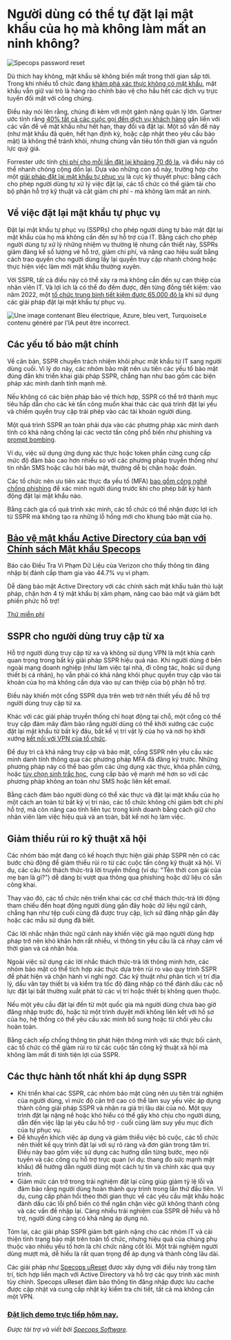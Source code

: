 # Người dùng có thể tự đặt lại mật khẩu của họ mà không làm mất an ninh không?

![Specops password reset](https://www.bleepstatic.com/content/posts/2025/06/19/users-reset-their-own-passwords.png)

Dù thích hay không, mật khẩu sẽ không biến mất trong thời gian sắp tới. Trong khi nhiều tổ chức đang [khám phá xác thực không có mật khẩu](https://specopssoft.com/blog/considerations-when-going-passwordless/?utm%5Fsource=bleepingcomputer&utm%5Fmedium=referral&utm%5Fcampaign=bleepingcomputer%5Freferral&utm%5Fcontent=article), mật khẩu vẫn giữ vai trò là hàng rào chính bảo vệ cho hầu hết các dịch vụ trực tuyến đối mặt với công chúng.

Điều này nói lên rằng, chúng đi kèm với một gánh nặng quản lý lớn. Gartner ước tính rằng [40% tất cả các cuộc gọi đến dịch vụ khách hàng](https://www.intelligentciso.com/2019/01/29/yubico-research-reveals-69-of-employees-share-passwords-with-colleagues/) gắn liền với các vấn đề về mật khẩu như hết hạn, thay đổi và đặt lại. Một số vấn đề này (như mật khẩu đã quên, hết hạn định kỳ, hoặc cập nhật theo yêu cầu bảo mật) là không thể tránh khỏi, nhưng chúng vẫn tiêu tốn thời gian và nguồn lực quý giá.

Forrester ước tính [chi phí cho mỗi lần đặt lại khoảng 70 đô la](https://securityboulevard.com/2022/10/the-cost-of-password-lockouts/), và điều này có thể nhanh chóng cộng dồn lại. Dựa vào những con số này, trường hợp cho một [giải pháp đặt lại mật khẩu tự phục vụ](https://specopssoft.com/product/specops-password-reset/?utm%5Fsource=bleepingcomputer&utm%5Fmedium=referral&utm%5Fcampaign=bleepingcomputer%5Freferral&utm%5Fcontent=article) là cực kỳ thuyết phục: bằng cách cho phép người dùng tự xử lý việc đặt lại, các tổ chức có thể giảm tải cho bộ phận hỗ trợ kỹ thuật và cắt giảm chi phí - mà không làm mất an ninh.

## Về việc đặt lại mật khẩu tự phục vụ

Đặt lại mật khẩu tự phục vụ (SSPRs) cho phép người dùng tự bảo mật đặt lại mật khẩu của họ mà không cần đến sự hỗ trợ của IT. Bằng cách cho phép người dùng tự xử lý những nhiệm vụ thường lệ nhưng cần thiết này, SSPRs giảm đáng kể số lượng vé hỗ trợ, giảm chi phí, và nâng cao hiệu suất bằng cách trao quyền cho người dùng lấy lại quyền truy cập nhanh chóng hoặc thực hiện việc làm mới mật khẩu thường xuyên.

Với SSPR, tất cả điều này có thể xảy ra mà không cần đến sự can thiệp của nhân viên IT. Và lợi ích là có thể đo đếm được, đến từng đồng tiết kiệm: vào năm 2022, một [tổ chức trung bình tiết kiệm được 65.000 đô la](https://specopssoft.com/blog/save-money-self-service-password-resets/?utm%5Fsource=bleepingcomputer&utm%5Fmedium=referral&utm%5Fcampaign=bleepingcomputer%5Freferral&utm%5Fcontent=article) khi sử dụng các giải pháp đặt lại mật khẩu tự phục vụ.

![Une image contenant Bleu électrique, Azure, bleu vert, TurquoiseLe contenu généré par l’IA peut être incorrect.](https://www.bleepstatic.com/images/news/security/s/specops/self-service-password-reset/uReset-Header-GIF.gif)

## Các yếu tố bảo mật chính

Về căn bản, SSPR chuyển trách nhiệm khôi phục mật khẩu từ IT sang người dùng cuối. Vì lý do này, các nhóm bảo mật nên ưu tiên các yếu tố bảo mật đúng đắn khi triển khai giải pháp SSPR, chẳng hạn như bao gồm các biện pháp xác minh danh tính mạnh mẽ.

Nếu không có các biện pháp bảo vệ thích hợp, SSPR có thể trở thành mục tiêu hấp dẫn cho các kẻ tấn công muốn khai thác các quá trình đặt lại yếu và chiếm quyền truy cập trái phép vào các tài khoản người dùng.

Một quá trình SSPR an toàn phải dựa vào các phương pháp xác minh danh tính có khả năng chống lại các vectơ tấn công phổ biến như phishing và [prompt bombing](https://specopssoft.com/blog/mfa-prompt-bombing-how-it-works-and-how-to-stop-it/?utm%5Fsource=bleepingcomputer&utm%5Fmedium=referral&utm%5Fcampaign=bleepingcomputer%5Freferral&utm%5Fcontent=article).

Ví dụ, việc sử dụng ứng dụng xác thực hoặc token phần cứng cung cấp mức độ đảm bảo cao hơn nhiều so với các phương pháp truyền thống như tin nhắn SMS hoặc câu hỏi bảo mật, thường dễ bị chặn hoặc đoán.

Các tổ chức nên ưu tiên xác thực đa yếu tố (MFA) [bao gồm công nghệ chống phishing](https://specopssoft.com/product/specops-secure-access/?utm%5Fsource=bleepingcomputer&utm%5Fmedium=referral&utm%5Fcampaign=bleepingcomputer%5Freferral&utm%5Fcontent=article) để xác minh người dùng trước khi cho phép bất kỳ hành động đặt lại mật khẩu nào.

Bằng cách gia cố quá trình xác minh, các tổ chức có thể nhận được lợi ích từ SSPR mà không tạo ra những lỗ hổng mới cho khung bảo mật của họ.

## [**Bảo vệ mật khẩu Active Directory của bạn với Chính sách Mật khẩu Specops**](https://specopssoft.com/product/specops-password-policy/?utm%5Fsource=bleepingcomputer&utm%5Fmedium=referral&utm%5Fcampaign=bleepingcomputer%5Freferral&utm%5Fcontent=article)

Báo cáo Điều Tra Vi Phạm Dữ Liệu của Verizon cho thấy thông tin đăng nhập bị đánh cắp tham gia vào 44.7% vụ vi phạm.   
  
Dễ dàng bảo mật Active Directory với các chính sách mật khẩu tuân thủ luật pháp, chặn hơn 4 tỷ mật khẩu bị xâm phạm, nâng cao bảo mật và giảm bớt phiền phức hỗ trợ!

[Thử miễn phí](https://specopssoft.com/product/specops-password-policy/?utm%5Fsource=bleepingcomputer&utm%5Fmedium=referral&utm%5Fcampaign=bleepingcomputer%5Freferral&utm%5Fcontent=article)

## SSPR cho người dùng truy cập từ xa

Hỗ trợ người dùng truy cập từ xa và không sử dụng VPN là một khía cạnh quan trọng trong bất kỳ giải pháp SSPR hiệu quả nào. Khi người dùng ở bên ngoài mạng doanh nghiệp (như làm việc tại nhà, đi công tác, hoặc sử dụng thiết bị cá nhân), họ vẫn phải có khả năng khôi phục quyền truy cập vào tài khoản của họ mà không cần dựa vào sự can thiệp của bộ phận hỗ trợ.

Điều này khiến một cổng SSPR dựa trên web trở nên thiết yếu để hỗ trợ người dùng truy cập từ xa.

Khác với các giải pháp truyền thống chỉ hoạt động tại chỗ, một cổng có thể truy cập đám mây đảm bảo rằng người dùng có thể khởi xướng các cuộc đặt lại mật khẩu từ bất kỳ đâu, bất kể vị trí vật lý của họ và nơi họ khởi xướng [kết nối với VPN của tổ chức](https://specopssoft.com/2fa-vpn/?utm%5Fsource=bleepingcomputer&utm%5Fmedium=referral&utm%5Fcampaign=bleepingcomputer%5Freferral&utm%5Fcontent=article).

Để duy trì cả khả năng truy cập và bảo mật, cổng SSPR nên yêu cầu xác minh danh tính thông qua các phương pháp MFA đã đăng ký trước. Những phương pháp này có thể bao gồm các ứng dụng xác thực, khóa phần cứng, hoặc [tùy chọn sinh trắc học](https://specopssoft.com/blog/behavioral-biometrics-authentication-passwords/?utm%5Fsource=bleepingcomputer&utm%5Fmedium=referral&utm%5Fcampaign=bleepingcomputer%5Freferral&utm%5Fcontent=article), cung cấp bảo vệ mạnh mẽ hơn so với các phương pháp không an toàn như SMS hoặc liên kết email.

Bằng cách đảm bảo người dùng có thể xác thực và đặt lại mật khẩu của họ một cách an toàn từ bất kỳ vị trí nào, các tổ chức không chỉ giảm bớt chi phí hỗ trợ, mà còn nâng cao tính liên tục trong kinh doanh bằng cách giữ cho nhân viên làm việc hiệu quả và an toàn, bất kể nơi họ làm việc.

## Giảm thiểu rủi ro kỹ thuật xã hội

Các nhóm bảo mật đang có kế hoạch thực hiện giải pháp SSPR nên có các bước chủ động để giảm thiểu rủi ro từ các cuộc tấn công kỹ thuật xã hội. Ví dụ, các câu hỏi thách thức-trả lời truyền thống (ví dụ: "Tên thời con gái của mẹ bạn là gì?") dễ dàng bị vượt qua thông qua phishing hoặc dữ liệu có sẵn công khai.

Thay vào đó, các tổ chức nên triển khai các cơ chế thách thức-trả lời động tham chiếu đến hoạt động người dùng gần đây hoặc dữ liệu ngữ cảnh, chẳng hạn như tệp cuối cùng đã được truy cập, lịch sử đăng nhập gần đây hoặc các mẫu sử dụng đã biết.

Các lời nhắc nhận thức ngữ cảnh này khiến việc giả mạo người dùng hợp pháp trở nên khó khăn hơn rất nhiều, vì thông tin yêu cầu là cả nhạy cảm về thời gian và cá nhân hóa.

Ngoài việc sử dụng các lời nhắc thách thức-trả lời thông minh hơn, các nhóm bảo mật có thể tích hợp xác thực dựa trên rủi ro vào quy trình SSPR để phát hiện và chặn hành vi nghi ngờ. Các kỹ thuật như phân tích vị trí địa lý, dấu vân tay thiết bị và kiểm tra tốc độ đăng nhập có thể đánh dấu các nỗ lực đặt lại bất thường xuất phát từ các vị trí hoặc thiết bị không quen thuộc.

Nếu một yêu cầu đặt lại đến từ một quốc gia mà người dùng chưa bao giờ đăng nhập trước đó, hoặc từ một trình duyệt mới không liên kết với hồ sơ của họ, hệ thống có thể yêu cầu xác minh bổ sung hoặc từ chối yêu cầu hoàn toàn.

Bằng cách xếp chồng thông tin phát hiện thông minh với xác thực bối cảnh, các tổ chức có thể giảm rủi ro từ các cuộc tấn công kỹ thuật xã hội mà không làm mất đi tính tiện lợi của SSPR.

## Các thực hành tốt nhất khi áp dụng SSPR

* Khi triển khai các SSPR, các nhóm bảo mật cũng nên ưu tiên trải nghiệm của người dùng, vì mức độ cản trở cao có thể làm suy yếu việc áp dụng thành công giải pháp SSPR và nhận ra giá trị lâu dài của nó. Một quy trình đặt lại nặng nề hoặc khó hiểu có thể gây khó chịu cho người dùng, dẫn đến việc lặp lại yêu cầu hỗ trợ - cuối cùng làm suy yếu mục đích của tự phục vụ.
* Để khuyến khích việc áp dụng và giảm thiểu việc bỏ cuộc, các tổ chức nên thiết kế quy trình đặt lại với sự rõ ràng và đơn giản trong tâm trí. Điều này bao gồm việc sử dụng các hướng dẫn từng bước, mẹo nội tuyến và các công cụ hỗ trợ trực quan (ví dụ: thang đo sức mạnh mật khẩu) để hướng dẫn người dùng một cách tự tin và chính xác qua quy trình.
* Giảm mức cản trở trong trải nghiệm đặt lại cũng giúp giảm tỷ lệ lỗi và đảm bảo rằng người dùng hoàn thành quy trình trong lần thử đầu tiên. Ví dụ, cung cấp phản hồi theo thời gian thực về các yêu cầu mật khẩu hoặc đánh dấu các lỗi phổ biến có thể ngăn chặn việc gửi không thành công và các vấn đề nhập lại. Càng nhiều trải nghiệm của SSPR dễ hiểu và hỗ trợ, người dùng càng có khả năng áp dụng nó.

Tóm lại, các giải pháp SSPR giảm bớt gánh nặng cho các nhóm IT và cải thiện tình trạng bảo mật trên toàn tổ chức, nhưng hiệu quả của chúng phụ thuộc vào nhiều yếu tố hơn là chỉ chức năng cốt lõi. Một trải nghiệm người dùng mượt mà, dễ hiểu là rất quan trọng để áp dụng và thành công lâu dài.

Các giải pháp như [Specops uReset](https://specopssoft.com/product/specops-password-reset/?utm%5Fsource=bleepingcomputer&utm%5Fmedium=referral&utm%5Fcampaign=bleepingcomputer%5Freferral&utm%5Fcontent=article) được xây dựng với điều này trong tâm trí, tích hợp liền mạch với Active Directory và hỗ trợ các quy trình xác minh tùy chỉnh. Specops uReset đảm bảo thông tin đăng nhập được lưu cache được cập nhật và cung cấp nhật ký kiểm tra chi tiết, tất cả mà không cần một VPN.

### **[Đặt lịch demo trực tiếp hôm nay.](https://specopssoft.com/product/specops-password-reset/?utm%5Fsource=bleepingcomputer&utm%5Fmedium=referral&utm%5Fcampaign=bleepingcomputer%5Freferral&utm%5Fcontent=article/#tryfree)** 

_Được tài trợ và viết bởi [Specops Software](https://specopssoft.com/product/specops-password-auditor/?utm%5Fsource=bleepingcomputer&utm%5Fmedium=referral&utm%5Fcampaign=bleepingcomputer%5Freferral&utm%5Fcontent=article)._